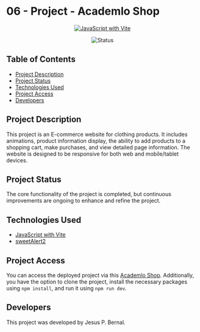 # 06 - Project - Academlo Shop

<p align="center">
  <a href="https://vitejs.dev/">
    <img src="https://user-images.githubusercontent.com/13462122/158487769-9a3c2dc8-db13-4034-934b-922ed59da656.jpg" alt="JavaScript with Vite">
  </a>
</p>

<p align="center">
  <img src="https://img.shields.io/badge/Status-Completed-brightgreen" alt="Status">
</p>

## Table of Contents

- [Project Description](#project-description)
- [Project Status](#project-status)
- [Technologies Used](#technologies-used)
- [Project Access](#project-access)
- [Developers](#developers)

## Project Description

This project is an E-commerce website for clothing products. It includes animations, product information display, the ability to add products to a shopping cart, make purchases, and view detailed page information. The website is designed to be responsive for both web and mobile/tablet devices.

## Project Status

The core functionality of the project is completed, but continuous improvements are ongoing to enhance and refine the project.

## Technologies Used

- [JavaScript with Vite](https://vitejs.dev)
- [sweetAlert2](https://sweetalert2.github.io)

## Project Access

You can access the deployed project via this [Academlo Shop](https://academlo-shop-v2.netlify.app). Additionally, you have the option to clone the project, install the necessary packages using `npm install`, and run it using `npm run dev`.

## Developers

This project was developed by Jesus P. Bernal.
